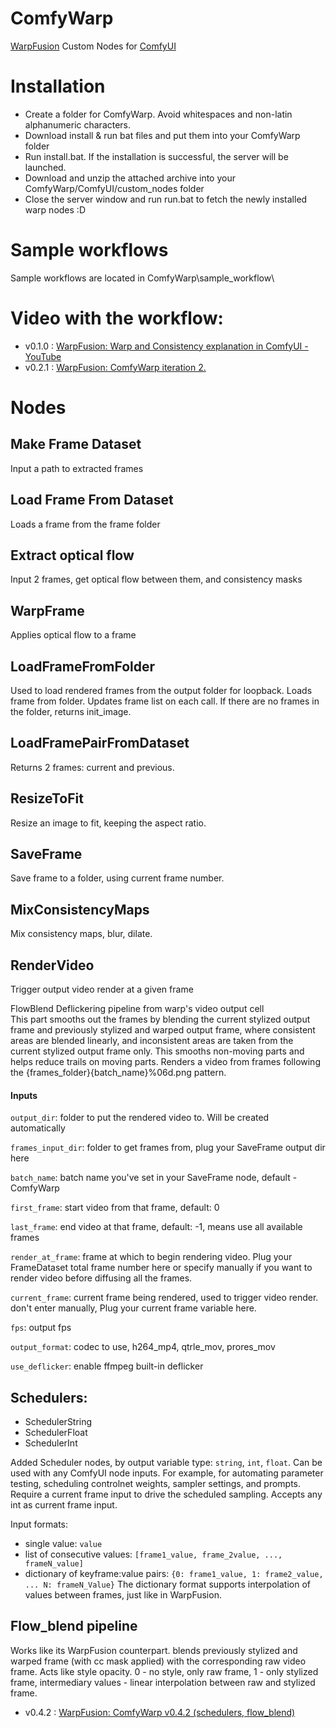 # ComfyWarp
[WarpFusion](https://github.com/Sxela/WarpFusion) Custom Nodes for [ComfyUI](https://github.com/comfyanonymous/ComfyUI)

# Installation
- Create a folder for ComfyWarp. Avoid whitespaces and non-latin alphanumeric characters. 
- Download install & run bat files and put them into your ComfyWarp folder
- Run install.bat. If the installation is successful, the server will be launched.
- Download and unzip the attached archive into your ComfyWarp/ComfyUI/custom_nodes folder 
- Close the server window and run run.bat to fetch the newly installed warp nodes :D
  
# Sample workflows
Sample workflows are located in ComfyWarp\sample_workflow\

# Video with the workflow:
- v0.1.0 : [WarpFusion: Warp and Consistency explanation in ComfyUI - YouTube](https://www.youtube.com/watch?v=ZuPBDRjwtu0&t=20s&ab_channel=S_X)
- v0.2.1 : [WarpFusion: ComfyWarp iteration 2.](https://www.youtube.com/watch?v=vRpmx5Iusdo&t=1s&ab_channel=S_X)

# Nodes 

## Make Frame Dataset
Input a path to extracted frames

## Load Frame From Dataset
Loads a frame from the frame folder

## Extract optical flow
Input 2 frames, get optical flow between them, and consistency masks

## WarpFrame
Applies optical flow to a frame

## LoadFrameFromFolder
Used to load rendered frames from the output folder for loopback.
Loads frame from folder. Updates frame list on each call. If there are no frames in the folder, returns init_image.

## LoadFramePairFromDataset
Returns 2 frames: current and previous.

## ResizeToFit
Resize an image to fit, keeping the aspect ratio.

## SaveFrame
Save frame to a folder, using current frame number.

## MixConsistencyMaps
Mix consistency maps, blur, dilate.

## RenderVideo 
Trigger output video render at a given frame 

FlowBlend Deflickering pipeline from warp's video output cell\
This part smooths out the frames by blending the current stylized output frame and previously stylized and warped output frame, where consistent areas are blended linearly, and inconsistent areas are taken from the current stylized output frame only. This smooths non-moving parts and helps reduce trails on moving parts.
Renders a video from frames following the {frames_folder}{batch_name}%06d.png pattern.

#### Inputs

`output_dir`:
folder to put the rendered video to. Will be created automatically

`frames_input_dir`:
folder to get frames from, plug your SaveFrame output dir here

`batch_name`:
batch name you've set in your SaveFrame node, default - ComfyWarp

`first_frame`:
start video from that frame, default: 0

`last_frame`:
end video at that frame, default: -1, means use all available frames

`render_at_frame`:
frame at which to begin rendering video. Plug your FrameDataset total frame number here or specify manually if you want to render video before diffusing all the frames.

`current_frame`:
current frame being rendered, used to trigger video render. don't enter manually, Plug your current frame variable here.

`fps`:
output fps

`output_format`:
codec to use, h264_mp4, qtrle_mov, prores_mov

`use_deflicker`:
enable ffmpeg built-in deflicker

## Schedulers: 
- SchedulerString
- SchedulerFloat
- SchedulerInt

Added Scheduler nodes, by output variable type: `string`, `int`, `float`.
Can be used with any ComfyUI node inputs. For example, for automating parameter testing, scheduling controlnet weights, sampler settings, and prompts.
Require a current frame input to drive the scheduled sampling. Accepts any int as current frame input.


Input formats:
- single value: `value`
- list of consecutive values: `[frame1_value, frame_2value, ..., frameN_value]`
- dictionary of keyframe:value pairs: `{0: frame1_value, 1: frame2_value, ... N: frameN_Value}`
The dictionary format supports interpolation of values between frames, just like in WarpFusion.

## Flow_blend pipeline
Works like its WarpFusion counterpart.
blends previously stylized and warped frame (with cc mask applied) with the corresponding raw video frame. Acts like style opacity. 0 - no style, only raw frame, 1 - only stylized frame, intermediary values - linear interpolation between raw and stylized frame.

- v0.4.2 : [WarpFusion: ComfyWarp v0.4.2 (schedulers, flow_blend)](https://www.youtube.com/watch?v=CdP8fus_vNg)
